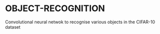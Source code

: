# OBJECT-RECOGNITION
Convolutional neural netwok to recognise various objects in the CIFAR-10 dataset
